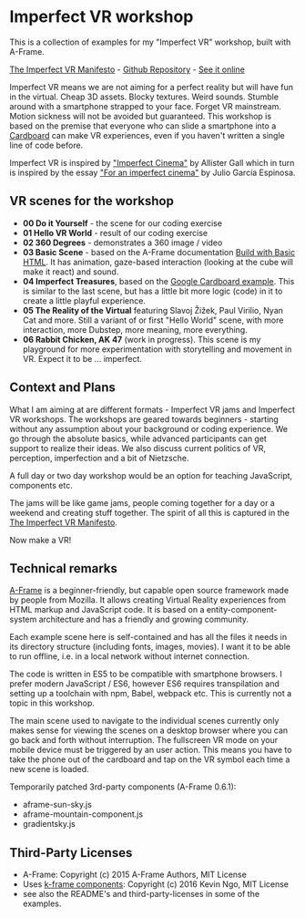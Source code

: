 # Imperfect VR workshop

This is a collection of examples for my "Imperfect VR" workshop, built with A-Frame.

[The Imperfect VR Manifesto](https://github.com/i3games/imperfect-vr/blob/master/Imperfect%20VR%20Manifesto.pdf) - [Github Repository](https://github.com/i3games/imperfect-vr) - [See it online](https://i3games.github.io/imperfect-vr/)

Imperfect VR means we are not aiming for a perfect reality but will have fun in the virtual. Cheap 3D assets. Blocky textures. Weird sounds. Stumble around with a smartphone strapped to your face. Forget VR mainstream. Motion sickness will not be avoided but guaranteed. This workshop is based on the premise that everyone who can slide a smartphone into a [Cardboard](https://vr.google.com/cardboard/) can make VR experiences, even if you haven't written a single line of code before.

Imperfect VR is inspired by ["Imperfect Cinema"](http://www.imperfectcinema.com/) by Allister Gall which in turn is inspired by the essay ["For an imperfect cinema"](http://www.ejumpcut.org/archive/onlinessays/JC20folder/ImperfectCinema.html) by Julio García Espinosa.

## VR scenes for the workshop

* **00 Do it Yourself** - the scene for our coding exercise
* **01 Hello VR World** - result of our coding exercise
* **02 360 Degrees** - demonstrates a 360 image / video
* **03 Basic Scene** - based on the A-Frame documentation [Build with Basic HTML](https://aframe.io/docs/0.5.0/guides/). It has animation, gaze-based interaction (looking at the cube will make it react) and sound.
* **04 Imperfect Treasures**, based on the [Google Cardboard example](https://developers.google.com/vr/android/get-started). This is similar to the last scene, but has a little bit more logic (code) in it to create a little playful experience.
* **05 The Reality of the Virtual** featuring Slavoj Žižek, Paul Virilio, Nyan Cat and more. Still a variant of or first "Hello World" scene, with more interaction, more Dubstep, more meaning, more everything.
* **06 Rabbit Chicken, AK 47** (work in progress). This scene is my playground for more experimentation with storytelling and movement in VR. Expect it to be ... imperfect.

## Context and Plans

What I am aiming at are different formats - Imperfect VR jams and Imperfect VR workshops. The workshops are geared towards beginners - starting without any assumption about your background or coding experience. We go through the absolute basics, while advanced participants can get support to realize their ideas. We also discuss current politics of VR, perception, imperfection and a bit of Nietzsche.

A full day or two day workshop would be an option for teaching JavaScript, components etc.

The jams will be like game jams, people coming together for a day or a weekend and creating stuff together. The spirit of all this is captured in the [The Imperfect VR Manifesto](https://github.com/i3games/imperfect-vr/blob/master/Imperfect%20VR%20Manifesto.pdf).  

Now make a VR!

## Technical remarks

[A-Frame](https://aframe.io/) is a beginner-friendly, but capable open source framework made by people from Mozilla. It allows creating Virtual Reality experiences from HTML markup and JavaScript code. It is based on a entity-component-system architecture and has a friendly and growing community.

Each example scene here is self-contained and has all the files it needs in its directory structure (including fonts, images, movies). I want it to be able to run offline, i.e. in a local network without internet connection.

The code is written in ES5 to be compatible with smartphone browsers. I prefer modern JavaScript / ES6, however ES6 requires transpilation and setting up a toolchain with npm, Babel, webpack etc. This is currently not a topic in this workshop.

The main scene used to navigate to the individual scenes currently only makes sense for viewing the scenes on a desktop browser where you can go back and forth without interruption. The fullscreen VR mode on your mobile device must be triggered by an user action. This means you have to take the phone out of the cardboard and tap on the VR symbol each time a new scene is loaded.  

Temporarily patched 3rd-party components (A-Frame 0.6.1):

* aframe-sun-sky.js
* aframe-mountain-component.js
* gradientsky.js

## Third-Party Licenses

* A-Frame: Copyright (c) 2015 A-Frame Authors, MIT License
* Uses [k-frame components](https://github.com/ngokevin/k-frame): Copyright (c) 2016 Kevin Ngo, MIT License
* see also the README's and third-party-licenses in some of the examples.
